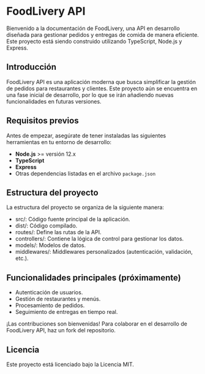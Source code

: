 # FoodLivery API

Bienvenido a la documentación de FoodLivery, una API en desarrollo diseñada para gestionar pedidos y entregas de comida de manera eficiente. Este proyecto está siendo construido utilizando TypeScript, Node.js y Express.

## Introducción

FoodLivery API es una aplicación moderna que busca simplificar la gestión de pedidos para restaurantes y clientes. Este proyecto aún se encuentra en una fase inicial de desarrollo, por lo que se irán añadiendo nuevas funcionalidades en futuras versiones.

## Requisitos previos

Antes de empezar, asegúrate de tener instaladas las siguientes herramientas en tu entorno de desarrollo:

- **Node.js** >= versión 12.x  
- **TypeScript**  
- **Express**  
- Otras dependencias listadas en el archivo `package.json`

## Estructura del proyecto

La estructura del proyecto se organiza de la siguiente manera:

- src/: Código fuente principal de la aplicación.
- dist/: Código compilado.
- routes/: Define las rutas de la API.
- controllers/: Contiene la lógica de control para gestionar los datos.
- models/: Modelos de datos.
- middlewares/: Middlewares personalizados (autenticación, validación, etc.).

 
## Funcionalidades principales (próximamente)
- Autenticación de usuarios.
- Gestión de restaurantes y menús.
- Procesamiento de pedidos.
- Seguimiento de entregas en tiempo real.

¡Las contribuciones son bienvenidas! Para colaborar en el desarrollo de FoodLivery API, haz un fork del repositorio.

## Licencia
Este proyecto está licenciado bajo la Licencia MIT.
